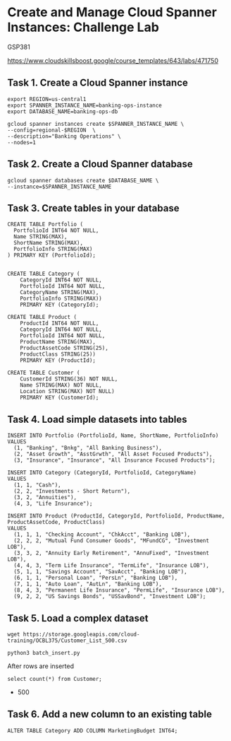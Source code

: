 # Create and Manage Cloud Spanner Instances: Challenge Lab

GSP381

https://www.cloudskillsboost.google/course_templates/643/labs/471750


## Task 1. Create a Cloud Spanner instance
```
export REGION=us-central1
export SPANNER_INSTANCE_NAME=banking-ops-instance
export DATABASE_NAME=banking-ops-db

gcloud spanner instances create $SPANNER_INSTANCE_NAME \
--config=regional-$REGION  \
--description="Banking Operations" \
--nodes=1
```

## Task 2. Create a Cloud Spanner database
```
gcloud spanner databases create $DATABASE_NAME \
--instance=$SPANNER_INSTANCE_NAME
```


## Task 3. Create tables in your database
```
CREATE TABLE Portfolio (
  PortfolioId INT64 NOT NULL,
  Name STRING(MAX),
  ShortName STRING(MAX),
  PortfolioInfo STRING(MAX)
) PRIMARY KEY (PortfolioId);


CREATE TABLE Category (
    CategoryId INT64 NOT NULL,
    PortfolioId INT64 NOT NULL,
    CategoryName STRING(MAX),
    PortfolioInfo STRING(MAX))
    PRIMARY KEY (CategoryId);

CREATE TABLE Product (
    ProductId INT64 NOT NULL,
    CategoryId INT64 NOT NULL,
    PortfolioId INT64 NOT NULL,
    ProductName STRING(MAX),
    ProductAssetCode STRING(25),
    ProductClass STRING(25))
    PRIMARY KEY (ProductId);

CREATE TABLE Customer (
    CustomerId STRING(36) NOT NULL,
    Name STRING(MAX) NOT NULL,
    Location STRING(MAX) NOT NULL)
    PRIMARY KEY (CustomerId);
```



## Task 4. Load simple datasets into tables
```
INSERT INTO Portfolio (PortfolioId, Name, ShortName, PortfolioInfo)
VALUES 
  (1, "Banking", "Bnkg", "All Banking Business"),
  (2, "Asset Growth", "AsstGrwth", "All Asset Focused Products"),
  (3, "Insurance", "Insurance", "All Insurance Focused Products");

INSERT INTO Category (CategoryId, PortfolioId, CategoryName)
VALUES 
  (1, 1, "Cash"),
  (2, 2, "Investments - Short Return"),
  (3, 2, "Annuities"),
  (4, 3, "Life Insurance");

INSERT INTO Product (ProductId, CategoryId, PortfolioId, ProductName, ProductAssetCode, ProductClass)
VALUES 
  (1, 1, 1, "Checking Account", "ChkAcct", "Banking LOB"),
  (2, 2, 2, "Mutual Fund Consumer Goods", "MFundCG", "Investment LOB"),
  (3, 3, 2, "Annuity Early Retirement", "AnnuFixed", "Investment LOB"),
  (4, 4, 3, "Term Life Insurance", "TermLife", "Insurance LOB"),
  (5, 1, 1, "Savings Account", "SavAcct", "Banking LOB"),
  (6, 1, 1, "Personal Loan", "PersLn", "Banking LOB"),
  (7, 1, 1, "Auto Loan", "AutLn", "Banking LOB"),
  (8, 4, 3, "Permanent Life Insurance", "PermLife", "Insurance LOB"),
  (9, 2, 2, "US Savings Bonds", "USSavBond", "Investment LOB");
```


## Task 5. Load a complex dataset
```
wget https://storage.googleapis.com/cloud-training/OCBL375/Customer_List_500.csv

python3 batch_insert.py
```

After rows are inserted
```
select count(*) from Customer;
```
- 500


## Task 6. Add a new column to an existing table
```
ALTER TABLE Category ADD COLUMN MarketingBudget INT64;
```
